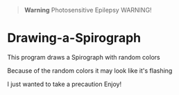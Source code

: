 > **Warning** Photosensitive Epilepsy WARNING!




# Drawing-a-Spirograph
This program draws a Spirograph with random colors

Because of the random colors it may look like it's flashing

I just wanted to take a precaution
Enjoy!
